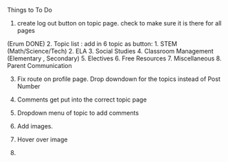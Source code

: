 Things to To Do

1.  create log out button on topic page. check to make sure it is there for all pages

(Erum DONE) 2. Topic list : add in 6 topic as button: 1. STEM (Math/Science/Tech) 2. ELA 3. Social Studies 4. Classroom Management (Elementary , Secondary) 5. Electives 6. Free Resources 7. Miscellaneous 8. Parent Communication

3. Fix route on profile page. Drop downdown for the topics instead of Post Number

4. Comments get put into the correct topic page

5. Dropdown menu of topic to add comments

6. Add images.

7. Hover over image

8.
